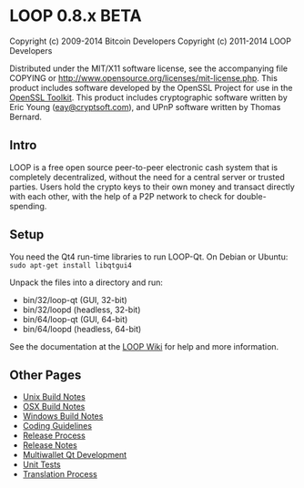 LOOP 0.8.x BETA
====================

Copyright (c) 2009-2014 Bitcoin Developers
Copyright (c) 2011-2014 LOOP Developers

Distributed under the MIT/X11 software license, see the accompanying
file COPYING or http://www.opensource.org/licenses/mit-license.php.
This product includes software developed by the OpenSSL Project for use in the [OpenSSL Toolkit](http://www.openssl.org/). This product includes
cryptographic software written by Eric Young ([eay@cryptsoft.com](mailto:eay@cryptsoft.com)), and UPnP software written by Thomas Bernard.


Intro
---------------------
LOOP is a free open source peer-to-peer electronic cash system that is
completely decentralized, without the need for a central server or trusted
parties.  Users hold the crypto keys to their own money and transact directly
with each other, with the help of a P2P network to check for double-spending.


Setup
---------------------
You need the Qt4 run-time libraries to run LOOP-Qt. On Debian or Ubuntu:
	`sudo apt-get install libqtgui4`

Unpack the files into a directory and run:

- bin/32/loop-qt (GUI, 32-bit)
- bin/32/loopd (headless, 32-bit)
- bin/64/loop-qt (GUI, 64-bit)
- bin/64/loopd (headless, 64-bit)

See the documentation at the [LOOP Wiki](http://loop.info)
for help and more information.


Other Pages
---------------------
- [Unix Build Notes](build-unix.md)
- [OSX Build Notes](build-osx.md)
- [Windows Build Notes](build-msw.md)
- [Coding Guidelines](coding.md)
- [Release Process](release-process.md)
- [Release Notes](release-notes.md)
- [Multiwallet Qt Development](multiwallet-qt.md)
- [Unit Tests](unit-tests.md)
- [Translation Process](translation_process.md)
